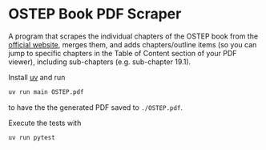 # OSTEP Book PDF Scraper

A program that scrapes the individual chapters of the OSTEP book from the [official website](https://pages.cs.wisc.edu/~remzi/OSTEP/), merges them, and adds chapters/outline items (so you can jump to specific chapters in the Table of Content section of your PDF viewer), including sub-chapters (e.g. sub-chapter 19.1).

Install [uv](https://docs.astral.sh/uv/) and run
```sh
uv run main OSTEP.pdf
```
to have the the generated PDF saved to `./OSTEP.pdf`.

Execute the tests with
```sh
uv run pytest
```
